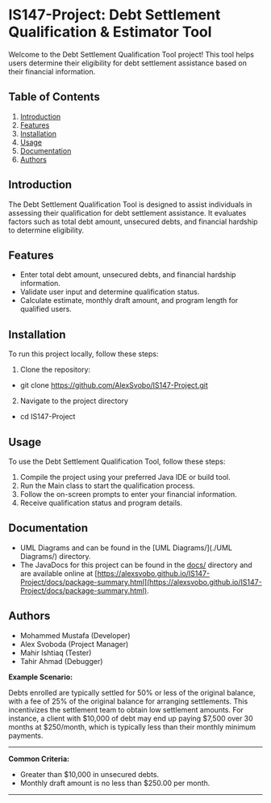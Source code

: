 # IS147-Project: Debt Settlement Qualification & Estimator Tool

Welcome to the Debt Settlement Qualification Tool project! This tool helps users determine their eligibility for debt settlement assistance based on their financial information.

## Table of Contents

1. [Introduction](#introduction)
2. [Features](#features)
3. [Installation](#installation)
4. [Usage](#usage)
5. [Documentation](#documentation)
6. [Authors](#authors)

## Introduction

The Debt Settlement Qualification Tool is designed to assist individuals in assessing their qualification for debt settlement assistance. It evaluates factors such as total debt amount, unsecured debts, and financial hardship to determine eligibility.

## Features

- Enter total debt amount, unsecured debts, and financial hardship information.
- Validate user input and determine qualification status.
- Calculate estimate, monthly draft amount, and program length for qualified users.


## Installation

To run this project locally, follow these steps:

1. Clone the repository:
- git clone https://github.com/AlexSvobo/IS147-Project.git
2. Navigate to the project directory
-   cd IS147-Project

## Usage

To use the Debt Settlement Qualification Tool, follow these steps:

1. Compile the project using your preferred Java IDE or build tool.
2. Run the Main class to start the qualification process.
3. Follow the on-screen prompts to enter your financial information.
4. Receive qualification status and program details.

## Documentation

- UML Diagrams and can be found in the [UML Diagrams/](./UML Diagrams/) directory.
- The JavaDocs for this project can be found in the [docs/](./docs/) directory and are available online at [https://alexsvobo.github.io/IS147-Project/docs/package-summary.html](https://alexsvobo.github.io/IS147-Project/docs/package-summary.html).

## Authors

- Mohammed Mustafa (Developer)
- Alex Svoboda (Project Manager)
- Mahir Ishtiaq (Tester)
- Tahir Ahmad (Debugger)







**Example Scenario:**

Debts enrolled are typically settled for 50% or less of the original balance, with a fee of 25% of the original balance for arranging settlements. This incentivizes the settlement team to obtain low settlement amounts. For instance, a client with $10,000 of debt may end up paying $7,500 over 30 months at $250/month, which is typically less than their monthly minimum payments.

---

**Common Criteria:**

- Greater than $10,000 in unsecured debts.
- Monthly draft amount is no less than $250.00 per month.

---